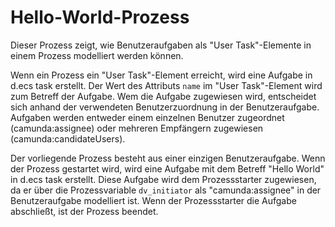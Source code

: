 # Hello-World-Prozess

Dieser Prozess zeigt, wie Benutzeraufgaben als "User Task"-Elemente in einem Prozess modelliert werden können.

Wenn ein Prozess ein "User Task"-Element erreicht, wird eine Aufgabe in d.ecs task erstellt.
Der Wert des Attributs `name` im "User Task"-Element wird zum Betreff der Aufgabe.
Wem die Aufgabe zugewiesen wird, entscheidet sich anhand der verwendeten Benutzerzuordnung in der Benutzeraufgabe. Aufgaben werden entweder einem einzelnen Benutzer zugeordnet (camunda:assignee) oder mehreren Empfängern zugewiesen (camunda:candidateUsers).

Der vorliegende Prozess besteht aus einer einzigen Benutzeraufgabe.
Wenn der Prozess gestartet wird, wird eine Aufgabe mit dem Betreff "Hello World" in d.ecs task erstellt.
Diese Aufgabe wird dem Prozessstarter zugewiesen, da er über die Prozessvariable `dv_initiator` als "camunda:assignee" in der Benutzeraufgabe modelliert ist.
Wenn der Prozessstarter die Aufgabe abschließt, ist der Prozess beendet.
